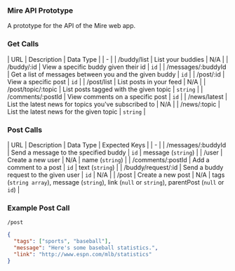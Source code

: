 ### Mire API Prototype
A prototype for the API of the Mire web app.

### Get Calls

| URL | Description | Data Type |
| - |
| /buddy/list | List your buddies | N/A |
| /buddy/:id | View a specific buddy given their id | `id` |
| /messages/:buddyId | Get a list of messages between you and the given buddy | `id` |
| /post/:id | View a specific post | `id` |
| /post/list | List posts in your feed | N/A |
| /post/topic/:topic | List posts tagged with the given topic | `string` |
| /comments/:postId | View comments on a specific post | `id` |
| /news/latest | List the latest news for topics you've subscribed to | N/A |
| /news/:topic | List the latest news for the given topic | `string` |

### Post Calls

| URL | Description | Data Type | Expected Keys |
| - |
| /messages/:buddyId | Send a message to the specified buddy | `id` | message (`string`) |
| /user | Create a new user | N/A | name (`string`) |
| /comments/:postId | Add a comment to a post | `id` | text (`string`) |
| /buddy/request/:id | Send a buddy request to the given user | `id` | N/A |
| /post | Create a new post | N/A | tags (`string array`), message (`string`), link (`null` or `string`), parentPost (`null` or `id`) |


### Example Post Call
`/post`
```json
{
  "tags": ["sports", "baseball"],
  "message": "Here's some baseball statistics.",
  "link": "http://www.espn.com/mlb/statistics"
}
```

